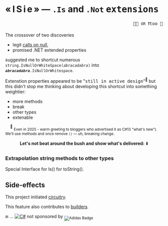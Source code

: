 # «&thinsp;I&thinsp;S&thinsp;i&thinsp;e&thinsp;» &mdash; `.Is` and `.Not` <samp>extensions</samp> 

<p align="right"><samp>🐝🐝 <code>OR</code> ❗too 🐝</samp></p>

The crossover of two discoveries 

+ legit [calls on null](../../../frames/README+/calls_on_null.md),
+ promised .NET extended properties

suggested me to shortcut numerous <code>string.IsNullOrWhiteSpace(<i>abracadabra</i>)</code> into <code><i><b>abracadabra</b></i>.IsNullOrWhitespace</code>.

Extenstion properties appeared to be "<samp>still in active design</samp>"<sup>🙋</sup> but this didn't stop me thinking about developing this shortcut into something weightier:

+ more methods
+ break
+ other types
+ extenable

&nbsp;&nbsp;&nbsp;&nbsp;<sup>🙋</sup> <sub>Even in 2025 - warm greeting to bloggers who advertised it as C#13 "what's new"). We'll use methods and once remove `()` &mdash; uh, breaking change.</sub> 

<div align="center"><b>Let's not beat around the bush and show what's delivered:</b> ⬇️</div>

### Extrapolation string methods to other types

Special Interface for Is() for toString().

## Side-effects

This project initiated [circuitry](../../../techniques/README+/circuitry).

This feature also contributes to [builders](../../../techniques/README+/builders).


🔚 ... [![C#](https://custom-icon-badges.demolab.com/badge/C%23-but_for_all-orangered.svg?logo=cshrp&logoColor=white&color=turquose)](#) not sponsored by <sub>![Adidas Badge](https://img.shields.io/badge/Adidas-000?logo=adidas&logoColor=fff&style=for-the-badge)</sub>
